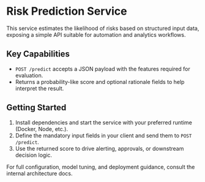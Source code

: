 # Risk Prediction Service

This service estimates the likelihood of risks based on structured input data, exposing a simple API suitable for automation and analytics workflows.

## Key Capabilities
- `POST /predict` accepts a JSON payload with the features required for evaluation.
- Returns a probability-like score and optional rationale fields to help interpret the result.

## Getting Started
1. Install dependencies and start the service with your preferred runtime (Docker, Node, etc.).
2. Define the mandatory input fields in your client and send them to `POST /predict`.
3. Use the returned score to drive alerting, approvals, or downstream decision logic.

For full configuration, model tuning, and deployment guidance, consult the internal architecture docs.
